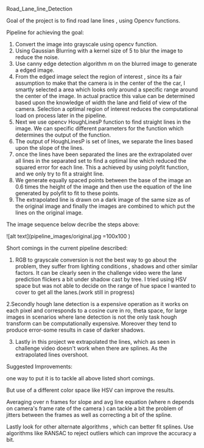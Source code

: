 ﻿Road_Lane_line_Detection

Goal of the project is to find road lane lines , using Opencv functions.

Pipeline for achieving the goal:

1. Convert the image into grayscale using opencv function.
2. Using Gaussian Blurring with a kernel size of 5 to blur the image to reduce the noise.
3. Use canny edge detection algorithm m on the blurred image to generate a edged image.
4. From the edged image select the region of interest , since its a fair assumption to  make that the camera is in the center of the the car, I smartly selected a area which looks only around a specific range around the center of the image. In actual practice this value can be determined based upon the knowledge of width the lane and field of view of the camera. Selection a optimal region of interest reduces the computational load on process later in the pipeline. 
5. Next we use opencv HoughLinesP function to find straight lines in the image. We can specific different parameters for the function which determines the output of the function. 
6. The output of HoughLinesP is set of lines, we separate the lines based upon the slope of the lines.
7. once the lines have been separated the lines are the extrapolated over all lines in the separated set  to find a optimal line which reduced the squared error for each line. This a achieved by using polyfit function, and we only try to fit a straight line. 
8. We generate equally spaced points between the base of the image an 0.6 times the height of the image and then  use the equation of the line generated by polyfit to fit to these points.
9. The extrapolated line is drawn on a dark image of the same size as of the original image and finally the images are combined to which put the lines on the original image.

The image sequence below decribe the steps above:

![alt text](pipeline_images/original.jpg =100x100 )




Short comings in the current pipeline described:

1. RGB to grayscale conversion is not the best way to go about the problem, they suffer from lighting conditions , shadows and other similar factors. It can be clearly seen in the challenge video were the lane prediction flickers a bit under shadow cast by tree. 
 I tried using HSV space but was not able to decide on the range of hue space I wanted to cover to get all the lanes.(work still in progress)

2.Secondly hough lane detection is a expensive operation as it works on each pixel and corresponds to a cosine cure in ro, theta space, for large images in scenarios where lane detection is not the only task hough transform can be computationally expensive. Moreover they tend to produce error-some results in case of darker shadows. 

3. Lastly in this project we extrapolated the lines, which as seen in challenge video doesn't work when there are splines. As the extrapolated lines overshoot.

Suggested Improvements:

 one way to put it is to tackle all above listed short comings.

But use of a different color space like HSV can improve the results.

Averaging over n frames for slope and avg line equation  (where n depends on camera's frame rate of the camera ) can tackle a bit the problem of jitters between the frames as well as correcting a bit of the spline.

Lastly look for other alternate algorithms , which can better fit splines. Use algorithms like RANSAC to reject outliers which can improve the accuracy a bit. 




